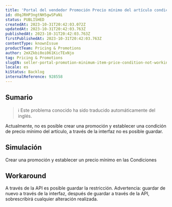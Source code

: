 ```yaml
---
title: 'Portal del vendedor Promoción Precio mínimo del artículo condición no funciona como se esperaba'
id: d0qJRHP3ngtNH5gwSPaNi
status: PUBLISHED
createdAt: 2023-10-31T20:42:03.072Z
updatedAt: 2023-10-31T20:42:03.763Z
publishedAt: 2023-10-31T20:42:03.763Z
firstPublishedAt: 2023-10-31T20:42:03.763Z
contentType: knownIssue
productTeam: Pricing & Promotions
author: 2mXZkbi0oi061KicTExNjo
tag: Pricing & Promotions
slugEN: seller-portal-promotion-minimum-item-price-condition-not-working-as-expected
locale: es
kiStatus: Backlog
internalReference: 928558
---
```


## Sumario

>ℹ️ Este problema conocido ha sido traducido automáticamente del inglés.



Actualmente, no es posible crear una promoción y establecer una condición de precio mínimo del artículo, a través de la interfaz no es posible guardar.


##

## Simulación



Crear una promoción y establecer un precio mínimo en las Condiciones



## Workaround



A través de la API es posible guardar la restricción.
Advertencia: guardar de nuevo a través de la interfaz, después de guardar a través de la API, sobrescribirá cualquier alteración realizada.





